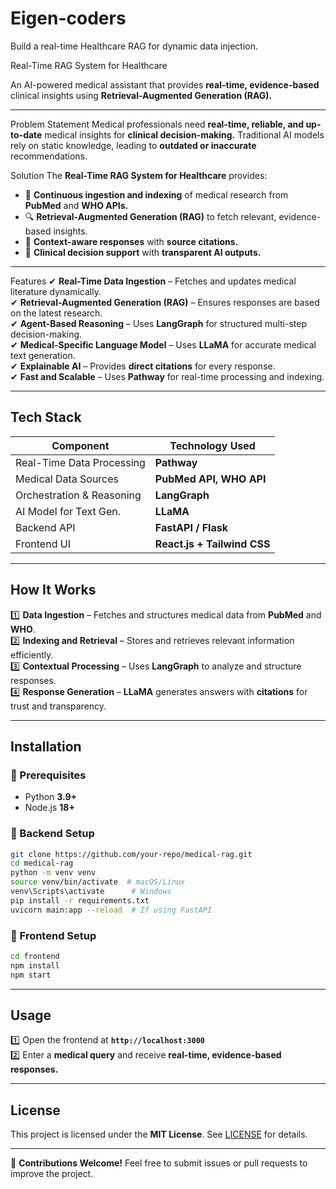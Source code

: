 # Eigen-coders
Build a real-time Healthcare RAG for dynamic data injection.


Real-Time RAG System for Healthcare

An AI-powered medical assistant that provides **real-time, evidence-based** clinical insights using **Retrieval-Augmented Generation (RAG).**

---

Problem Statement
Medical professionals need **real-time, reliable, and up-to-date** medical insights for **clinical decision-making.** Traditional AI models rely on static knowledge, leading to **outdated or inaccurate** recommendations.

Solution
The **Real-Time RAG System for Healthcare** provides:
- 📡 **Continuous ingestion and indexing** of medical research from **PubMed** and **WHO APIs.**
- 🔍 **Retrieval-Augmented Generation (RAG)** to fetch relevant, evidence-based insights.
- 📄 **Context-aware responses** with **source citations.**
- 🏥 **Clinical decision support** with **transparent AI outputs.**

---

 Features
✔ **Real-Time Data Ingestion** – Fetches and updates medical literature dynamically.  
✔ **Retrieval-Augmented Generation (RAG)** – Ensures responses are based on the latest research.  
✔ **Agent-Based Reasoning** – Uses **LangGraph** for structured multi-step decision-making.  
✔ **Medical-Specific Language Model** – Uses **LLaMA** for accurate medical text generation.  
✔ **Explainable AI** – Provides **direct citations** for every response.  
✔ **Fast and Scalable** – Uses **Pathway** for real-time processing and indexing.  

---

##  Tech Stack
| **Component**             | **Technology Used**        |
|---------------------------|--------------------------  |
| Real-Time Data Processing | **Pathway**                |
| Medical Data Sources      | **PubMed API, WHO API**    |
| Orchestration & Reasoning | **LangGraph**              |
|  AI Model for Text Gen.   | **LLaMA**                  |
|  Backend API              | **FastAPI / Flask**        |
|  Frontend UI              | **React.js + Tailwind CSS**|

---

##  How It Works
1️⃣ **Data Ingestion** – Fetches and structures medical data from **PubMed** and **WHO**.  
2️⃣ **Indexing and Retrieval** – Stores and retrieves relevant information efficiently.  
3️⃣ **Contextual Processing** – Uses **LangGraph** to analyze and structure responses.  
4️⃣ **Response Generation** – **LLaMA** generates answers with **citations** for trust and transparency.  

---

##  Installation
### 🔹 Prerequisites
- Python **3.9+**
- Node.js **18+**

### 🔹 Backend Setup
```sh
git clone https://github.com/your-repo/medical-rag.git
cd medical-rag
python -m venv venv
source venv/bin/activate  # macOS/Linux
venv\Scripts\activate      # Windows
pip install -r requirements.txt
uvicorn main:app --reload  # If using FastAPI
```

### 🔹 Frontend Setup
```sh
cd frontend
npm install
npm start
```

---

##  Usage
1️⃣ Open the frontend at **`http://localhost:3000`**  
2️⃣ Enter a **medical query** and receive **real-time, evidence-based responses.**  

---

## License
This project is licensed under the **MIT License**. See [LICENSE](LICENSE) for details.  

---

📩 **Contributions Welcome!** Feel free to submit issues or pull requests to improve the project. 

